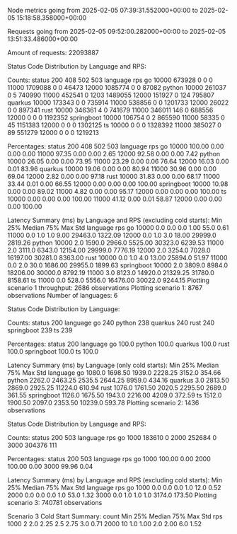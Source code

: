  Node metrics going from 2025-02-05 07:39:31.552000+00:00 to 2025-02-05 15:18:58.358000+00:00

 Requests going from 2025-02-05 09:52:00.282000+00:00 to 2025-02-05 13:51:33.486000+00:00

 Amount of requests: 22093887

Status Code Distribution by Language and RPS:

Counts:
status                200  408   502      503
language   rps
go         10000   673928    0     0        0
           11000  1709088    0     0    46473
           12000  1085774    0     0    87082
python     10000   261037    0     5   740990
           11000   452541    0  1203  1489055
           12000   151927    0   124   795807
quarkus    10000   173343    0     0   735914
           11000   538856    0     0  1201733
           12000    26022    0     0   897341
rust       10000   346361    4     0   741679
           11000   346011  146     0   688556
           12000        0    0     0  1192352
springboot 10000   106754    0     2   865590
           11000    58335    0    45  1151383
           12000        0    0     0  1302125
ts         10000        0    0     0  1328392
           11000   385027    0    89   551279
           12000        0    0     0  1219213

Percentages:
status               200   408   502     503
language   rps
go         10000  100.00  0.00  0.00    0.00
           11000   97.35  0.00  0.00    2.65
           12000   92.58  0.00  0.00    7.42
python     10000   26.05  0.00  0.00   73.95
           11000   23.29  0.00  0.06   76.64
           12000   16.03  0.00  0.01   83.96
quarkus    10000   19.06  0.00  0.00   80.94
           11000   30.96  0.00  0.00   69.04
           12000    2.82  0.00  0.00   97.18
rust       10000   31.83  0.00  0.00   68.17
           11000   33.44  0.01  0.00   66.55
           12000    0.00  0.00  0.00  100.00
springboot 10000   10.98  0.00  0.00   89.02
           11000    4.82  0.00  0.00   95.17
           12000    0.00  0.00  0.00  100.00
ts         10000    0.00  0.00  0.00  100.00
           11000   41.12  0.00  0.01   58.87
           12000    0.00  0.00  0.00  100.00

Latency Summary (ms) by Language and RPS (excluding cold starts):
                  Min     25%   Median       75%      Max      Std
language   rps
go         10000  0.0     0.0      0.0      1.00     55.0     0.61
           11000  0.0     1.0      1.0      9.00  29463.0  1322.09
           12000  0.0     1.0      3.0     18.00  29999.0  2819.26
python     10000  2.0  1590.0   2966.0   5525.00  30323.0  6239.53
           11000  2.0  3111.0   6343.0  12154.00  29999.0  7776.19
           12000  2.0  3254.0   7028.0  16197.00  30281.0  8363.00
rust       10000  0.0     1.0      4.0     13.00  25894.0    51.97
           11000  0.0     2.0     30.0   1686.00  29955.0  1899.63
springboot 10000  2.0  3809.0   8984.0  18206.00  30000.0  8792.19
           11000  3.0  8123.0  14920.0  21329.25  31780.0  8158.61
ts         11000  0.0   528.0   5556.0  16476.00  30022.0  9244.15
Plotting scenario 1 throughput: 2686 observations
Plotting scenario 1: 8767 observations
Number of languages: 6

Status Code Distribution by Language:

Counts:
status      200
language
go          240
python      238
quarkus     240
rust        240
springboot  239
ts          239

Percentages:
status        200
language
go          100.0
python      100.0
quarkus     100.0
rust        100.0
springboot  100.0
ts          100.0

Latency Summary (ms) by Language (only cold starts):
               Min      25%  Median      75%      Max     Std
language
go          1080.0  1698.50  1939.0  2228.25   3152.0  354.66
python      2262.0  2463.25  2535.5  2644.25   8959.0  434.16
quarkus        3.0  2813.50  2869.0  2925.25  11224.0  610.94
rust        1076.0  1761.50  2020.5  2295.50   2689.0  361.55
springboot  1126.0  1675.50  1943.0  2216.00   4209.0  372.59
ts          1512.0  1900.50  2097.0  2353.50  10239.0  593.78
Plotting scenario 2: 1436 observations

Status Code Distribution by Language and RPS:

Counts:
status            200  503
language rps
go       1000  183610    0
         2000  252684    0
         3000  304376  111

Percentages:
status            200   503
language rps
go       1000  100.00  0.00
         2000  100.00  0.00
         3000   99.96  0.04

Latency Summary (ms) by Language and RPS (excluding cold starts):
               Min  25%  Median  75%     Max     Std
language rps
go       1000  0.0  0.0     0.0  1.0    12.0    0.52
         2000  0.0  0.0     0.0  1.0    53.0    1.32
         3000  0.0  1.0     1.0  1.0  3174.0  173.50
Plotting scenario 3: 740781 observations


Scenario 3 Cold Start Summary:
      count  Min   25%  Median    75%    Max     Std
rps
1000      2  2.0  2.25     2.5   2.75    3.0    0.71
2000     10  1.0  1.00     2.0   2.00    6.0    1.52
